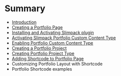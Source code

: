 # Summary

* [Introduction](README.md)
* [Creating a Portfolio Page](creating-a-portfolio-page.md)
* [Installing and Activating Slimpack plugin](installing-and-activating-slimpack-plugin.md)
* [Activating Slimpack Portfolio Custom Content Type](activating-slimpack-portfolio-custom-content-type.md)
* [Enabling Portfolio Custom Content Type](enabling-portfolio-custom-content-type.md)
* [Creating a Portfolio Project](creating-a-portfolio-project.md)
* [Creating Portfolio Project Type](creating-portfolio-project-type.md)
* [Adding Shortcode to Portfolio Page](adding-shortcode-to-portfolio-page.md)
* Customizing Portfolio Layout with Shortcode
* Portfolio Shortcode examples

